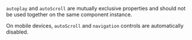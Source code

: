 
`autoplay` and `autoScroll` are mutually exclusive properties and should not be used together on the same component instance. 

On mobile devices, `autoScroll` and `navigation` controls are automatically disabled.